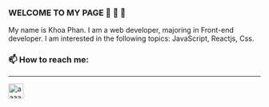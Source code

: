 <h3 > WELCOME TO MY PAGE 👋 👋 👋 </h3>
  
<p> My name is Khoa Phan. I am a web developer, majoring in Front-end developer. I am interested in the following topics: JavaScript, Reactjs, Css. </p >

<h3> 📫  How to reach me: </h3>

<hr>

<a href="https://www.linkedin.com/in/khoa-phan-7b811b224" target="blank"><img align="center" width src="https://raw.githubusercontent.com/rahuldkjain/github-profile-readme-generator/master/src/images/icons/Social/linked-in-alt.svg" alt="aaaaakhoa" height="30" width="40" /></a>

